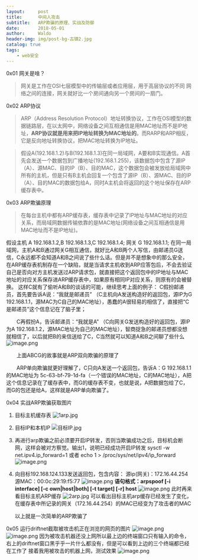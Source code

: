 ```yaml
---
layout:     post
title:      中间人攻击
subtitle:   ARP欺骗的原理、实战及防御
date:       2018-05-01
author:     Waldo
header-img: img/post-bg-古镇2.jpg
catalog: true
tags:
    - web安全
---
```


0x01 网关是啥？
> 网关是工作在OSI七层模型中的传输层或者应用层，用于高层协议的不同 
网络之间的连接，网关就好比一个房间通向另一个房间的一扇门。

0x02 ARP协议
> ARP（Address Resolution Protocol）地址转换协议，工作在OSI模型的数据链路层，在以太网中，网络设备之间互相通信是用MAC地址而不是IP地址，**ARP协议就是用来把IP地址转换为MAC地址的**。而RARP和ARP相反，它是反向地址转换协议，把MAC地址转换为IP地址。

> 假设A(192.168.1.2)与B(192.168.1.3)在同一局域网，A要和B实现通信。A首先会发送一个数据包到广播地址(192.168.1.255)，该数据包中包含了源IP（A）、源MAC、目的IP（B）、目的MAC，这个数据包会被发放给局域网中所有的主机，但是只有B主机会回复一个包含了源IP（B）、源MAC、目的IP（A）、目的MAC的数据包给A，同时A主机会将返回的这个地址保存在ARP缓存表中。

0x03 ARP欺骗原理
> 在每台主机中都有ARP缓存表，缓存表中记录了IP地址与MAC地址的对应关系，而局域网数据传输依靠的是MAC地址(网络设备之间互相通信是用MAC地址而不是IP地址)。

假设主机 A 192.168.1.2,B 192.168.1.3,C 192.168.1.4; 网关 G 192.168.1.1; 在同一局域网，主机A和B通过网关G相互通信，就好比A和B两个人写信，由邮递员G送信，C永远都不会知道A和B之间说了些什么话。但是并不是想象中的那么安全，在ARP缓存表机制存在一个缺陷，就是当请求主机收到ARP应答包后，不会去验证自己是否向对方主机发送过ARP请求包，就直接把这个返回包中的IP地址与MAC地址的对应关系保存进ARP缓存表中，如果原有相同IP对应关系，则原有的会被替换。
这样C就有了偷听A和B的谈话的可能，继续思考上面的例子：
 C假扮邮递员，首先要告诉A说：“我就是邮递员” （C主机向A发送构造好的返回包，源IP为G 192.168.1.1，源MAC为C自己的MAC地址），愚蠢的A很轻易的相信了，直接把“C是邮递员”这个信息记在了脑子里；

　　C再假扮A，告诉邮递员：“我就是A” （C向网关G发送构造好的返回包，源IP为A 192.168.1.2，源MAC地址为自己的MAC地址），智商捉急的邮递员想都没想就相信了，以后就把B的来信送给了C，C当然就可以知道A和B之间聊了些什么
![image.png](https://upload-images.jianshu.io/upload_images/7216746-a913e418e4c51bfc.png?imageMogr2/auto-orient/strip%7CimageView2/2/w/1240)

　　上面ABCG的故事就是ARP双向欺骗的原理了

　　ARP单向欺骗就更好理解了，C只向A发送一个返回包，告诉A：G 192.168.1.1 的MAC地址为 5c-63-bf-79-1d-fa（一个错误的MAC地址，C的MAC地址），A把这个信息记录在了缓存表中，而G的缓存表不变，也就是说，A把数据包给了C，而G的包还是给A，这样就是ARP单向欺骗了。

0x04 实战ARP欺骗获取图片
1. 目标主机缓存表
![1arp.jpg](https://upload-images.jianshu.io/upload_images/7216746-ab666635b85b7e3a.jpg?imageMogr2/auto-orient/strip%7CimageView2/2/w/1240)

2. 目标IP和本机IP
![目标IP.jpg](https://upload-images.jianshu.io/upload_images/7216746-ce3850b3dc029599.jpg?imageMogr2/auto-orient/strip%7CimageView2/2/w/1240)
3. 再进行arp欺骗之前必须要开启IP转发，否则当欺骗成功之后，目标机会断网，这样会被对方察觉。输出1，说明已经成功开启IP转发
sysctl -w net.ipv4.ip_forward=1  或者 echo 1 > /proc/sys/net/ipv4/ip_forward
![image.png](https://upload-images.jianshu.io/upload_images/7216746-de9ef84fb577bef4.png?imageMogr2/auto-orient/strip%7CimageView2/2/w/1240)
4. 向目标192.168.124.133发送返回包，包含内容：
源ip(网关)：172.16.44.254
源MAC：00:0c:29:19:f5:77
![image.png](https://upload-images.jianshu.io/upload_images/7216746-c172d45d6b0b74f4.png?imageMogr2/auto-orient/strip%7CimageView2/2/w/1240)
**语句格式：arpspoof [-i interface] [-c own|host|both] [-t target] [-r] host**
![image.png](https://upload-images.jianshu.io/upload_images/7216746-b7270d559c3c56ad.png?imageMogr2/auto-orient/strip%7CimageView2/2/w/1240)
此时再来看目标主机ARP缓存
![2arp.jpg](https://upload-images.jianshu.io/upload_images/7216746-3b216451576e8b49.jpg?imageMogr2/auto-orient/strip%7CimageView2/2/w/1240)
可以看出目标主机arp缓存已经发生了变化，在缓存表中所记录的网关（172.16.44.254）的MAC已经变为了攻击者的MAC

   以上就是一次简单的ARP欺骗了

0x05 运行driftnet截取被攻击机正在浏览的网页的图片
![image.png](https://upload-images.jianshu.io/upload_images/7216746-ac09a314386748ce.png?imageMogr2/auto-orient/strip%7CimageView2/2/w/1240)
![image.png](https://upload-images.jianshu.io/upload_images/7216746-b25dba17e97adafb.png?imageMogr2/auto-orient/strip%7CimageView2/2/w/1240)
因为被攻击机器还没上网所以最上边的终端窗口只有输入的命令，右上的driftnet窗口黑乎乎一片什么都没有，但是可以看到上边的三个终端都已经在工作了
接着我用被攻击的机器上网，测试效果
![image.png](https://upload-images.jianshu.io/upload_images/7216746-97ff08af39cc6c83.png?imageMogr2/auto-orient/strip%7CimageView2/2/w/1240)
